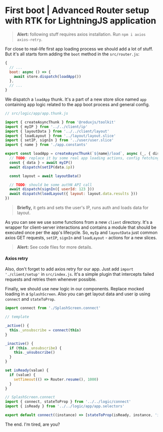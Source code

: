 # First boot | Advanced Router setup with RTK for LightningJS application
> **Alert:** following stuff requires axios installation. Run `npm i axios axios-retry`.

For close to real-life first app loading process we should add a lot of stuff. But it's all starts form adding the `boot` method in the `src/router.js`:

```javascript
{
  // ...
  boot: async () => {
    await store.dispatch(loadApp())
  },
  // ...
}
```

We dispatch a `loadApp` thunk. It's a part of a new store slice named `app` containing app logic related to the app boot process and general config.

```javascript
// src/logic/app/app.thunk.js

import { createAsyncThunk } from '@reduxjs/toolkit'
import { myIP } from '../../client/ip'
import { layoutData } from '../../client/layout'
import { loadLayout } from '../layout/layout.slice'
import { setIP, signIn } from '../user/user.slice'
import { name } from './app.constants'

export const loadApp = createAsyncThunk(`${name}/load`, async (_, { dispatch }) => {
  // TODO: replace it by some real app loading actions, config fetching, etc.
  const { data } = await myIP()
  await dispatch(setIP(data.ip))

  const layout = await layoutData()

  // TODO: should be some authN API call
  await dispatch(signIn({ userId: 123 }))
  await dispatch(loadLayout({ layout: layout.data.results }))
})
```

> **Briefly,** it gets and sets the user's IP, runs auth and loads data for layout.

As you can see we use some functions from a new `client` directory.
It's a wrapper for client-server interactions and contains a module that should be executed once per the app's lifecycle.
So, `myIp` and `layoutData` just common axios GET requests, `setIP`, `signIn` and `loadLayout` - actions for a new slices.

> **Alert:** See code files for more details.

#### Axios retry
Also, don't forget to add axios retry for our app. Just add `import './client/setup'` in `src/index.js`.
It's a simple plugin that intercepts failed requests and retries them whenever possible.

Finally, we should use new logic in our components. Replace mocked loading in a `SplashScreen`. Also you can get layout data and user ip using `connect` and `stateToProp`.

```javascript
import connect from './SplashScreen.connect'

// template

_active() {
  this._unsubscribe = connect(this)
}

_inactive() {
  if (this._unsubscribe) {
    this._unsubscribe()
  }
}

set isReady(value) {
  if (value) {
    setTimeout(() => Router.resume(), 1000)
  }
}
```
```javascript
// SplashScreen.connect
import { connect, stateToProp } from '../../logic/connect'
import { isReady } from '../../logic/app/app.selectors'

export default connect((instance) => [stateToProp(isReady, instance, 'isReady')])
```

The end. I'm tired, are you?
